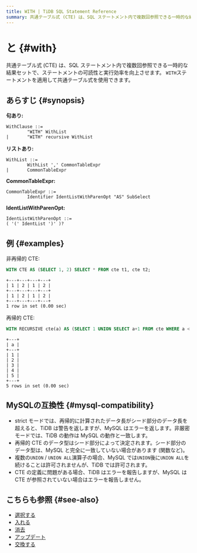 ```yaml
---
title: WITH | TiDB SQL Statement Reference
summary: 共通テーブル式 (CTE) は、SQL ステートメント内で複数回参照できる一時的な結果セットで、ステートメントの可読性と実行効率を向上させます。WITHステートメントを適用して共通テーブル式を使用できます。非再帰的CTEと再帰的CTEの例があります。MySQLの互換性についても記載されています。
---
```


# と {#with}

共通テーブル式 (CTE) は、SQL ステートメント内で複数回参照できる一時的な結果セットで、ステートメントの可読性と実行効率を向上させます。 `WITH`ステートメントを適用して共通テーブル式を使用できます。

## あらすじ {#synopsis}

**句あり:**

```ebnf+diagram
WithClause ::=
        "WITH" WithList
|       "WITH" recursive WithList
```

**リストあり:**

```ebnf+diagram
WithList ::=
        WithList ',' CommonTableExpr
|       CommonTableExpr
```

**CommonTableExpr:**

```ebnf+diagram
CommonTableExpr ::=
        Identifier IdentListWithParenOpt "AS" SubSelect
```

**IdentListWithParenOpt:**

```ebnf+diagram
IdentListWithParenOpt ::=
( '(' IdentList ')' )?
```

## 例 {#examples}

非再帰的 CTE:

```sql
WITH CTE AS (SELECT 1, 2) SELECT * FROM cte t1, cte t2;
```

    +---+---+---+---+
    | 1 | 2 | 1 | 2 |
    +---+---+---+---+
    | 1 | 2 | 1 | 2 |
    +---+---+---+---+
    1 row in set (0.00 sec)

再帰的 CTE:

```sql
WITH RECURSIVE cte(a) AS (SELECT 1 UNION SELECT a+1 FROM cte WHERE a < 5) SELECT * FROM cte;
```

    +---+
    | a |
    +---+
    | 1 |
    | 2 |
    | 3 |
    | 4 |
    | 5 |
    +---+
    5 rows in set (0.00 sec)

## MySQLの互換性 {#mysql-compatibility}

-   strict モードでは、再帰的に計算されたデータ長がシード部分のデータ長を超えると、TiDB は警告を返しますが、MySQL はエラーを返します。非厳密モードでは、TiDB の動作は MySQL の動作と一致します。
-   再帰的 CTE のデータ型はシード部分によって決定されます。シード部分のデータ型は、MySQL と完全に一致していない場合があります (関数など)。
-   複数の`UNION` / `UNION ALL`演算子の場合、MySQL では`UNION`後に`UNION ALL`を続けることは許可されませんが、TiDB では許可されます。
-   CTE の定義に問題がある場合、TiDB はエラーを報告しますが、MySQL は CTE が参照されていない場合はエラーを報告しません。

## こちらも参照 {#see-also}

-   [選択する](/sql-statements/sql-statement-select.md)
-   [入れる](/sql-statements/sql-statement-insert.md)
-   [消去](/sql-statements/sql-statement-delete.md)
-   [アップデート](/sql-statements/sql-statement-update.md)
-   [交換する](/sql-statements/sql-statement-replace.md)
